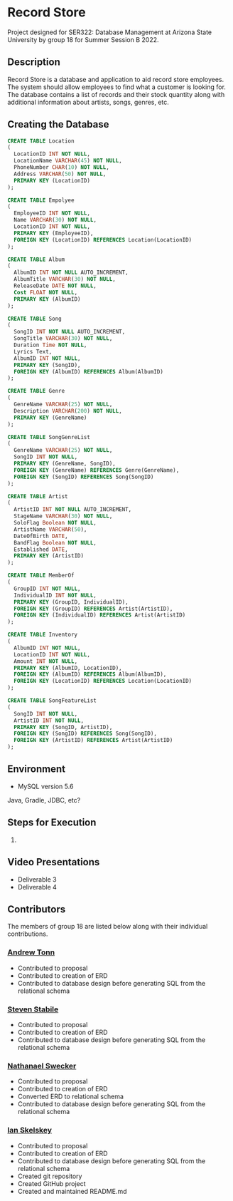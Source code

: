 # Record Store

Project designed for SER322: Database Management at Arizona State University by group 18 for Summer Session B 2022.

## Description

Record Store is a database and application to aid record store employees. The system should allow 
employees to find what a customer is looking for. The database contains a list of records and their stock quantity
along with additional information about artists, songs, genres, etc.

## Creating the Database
```sql
CREATE TABLE Location
(
  LocationID INT NOT NULL,
  LocationName VARCHAR(45) NOT NULL,
  PhoneNumber CHAR(10) NOT NULL,
  Address VARCHAR(50) NOT NULL,
  PRIMARY KEY (LocationID)
);

CREATE TABLE Empolyee
(
  EmployeeID INT NOT NULL,
  Name VARCHAR(30) NOT NULL,
  LocationID INT NOT NULL,
  PRIMARY KEY (EmployeeID),
  FOREIGN KEY (LocationID) REFERENCES Location(LocationID)
);

CREATE TABLE Album
(
  AlbumID INT NOT NULL AUTO_INCREMENT,
  AlbumTitle VARCHAR(30) NOT NULL,
  ReleaseDate DATE NOT NULL,
  Cost FLOAT NOT NULL,
  PRIMARY KEY (AlbumID)
);

CREATE TABLE Song
(
  SongID INT NOT NULL AUTO_INCREMENT,
  SongTitle VARCHAR(30) NOT NULL,
  Duration Time NOT NULL,
  Lyrics Text,
  AlbumID INT NOT NULL,
  PRIMARY KEY (SongID),
  FOREIGN KEY (AlbumID) REFERENCES Album(AlbumID)
);

CREATE TABLE Genre
(
  GenreName VARCHAR(25) NOT NULL,
  Description VARCHAR(200) NOT NULL,
  PRIMARY KEY (GenreName)
);

CREATE TABLE SongGenreList
(
  GenreName VARCHAR(25) NOT NULL,
  SongID INT NOT NULL,
  PRIMARY KEY (GenreName, SongID),
  FOREIGN KEY (GenreName) REFERENCES Genre(GenreName),
  FOREIGN KEY (SongID) REFERENCES Song(SongID)
);

CREATE TABLE Artist
(
  ArtistID INT NOT NULL AUTO_INCREMENT,
  StageName VARCHAR(30) NOT NULL,
  SoloFlag Boolean NOT NULL,
  ArtistName VARCHAR(50),
  DateOfBirth DATE,
  BandFlag Boolean NOT NULL,
  Established DATE,
  PRIMARY KEY (ArtistID)
);

CREATE TABLE MemberOf
(
  GroupID INT NOT NULL,
  IndividualID INT NOT NULL,
  PRIMARY KEY (GroupID, IndividualID),
  FOREIGN KEY (GroupID) REFERENCES Artist(ArtistID),
  FOREIGN KEY (IndividualID) REFERENCES Artist(ArtistID)
);

CREATE TABLE Inventory
(
  AlbumID INT NOT NULL,
  LocationID INT NOT NULL,
  Amount INT NOT NULL,
  PRIMARY KEY (AlbumID, LocationID),
  FOREIGN KEY (AlbumID) REFERENCES Album(AlbumID),
  FOREIGN KEY (LocationID) REFERENCES Location(LocationID)
);

CREATE TABLE SongFeatureList
(
  SongID INT NOT NULL,
  ArtistID INT NOT NULL,
  PRIMARY KEY (SongID, ArtistID),
  FOREIGN KEY (SongID) REFERENCES Song(SongID),
  FOREIGN KEY (ArtistID) REFERENCES Artist(ArtistID)
);
```
## Environment

- MySQL version 5.6

Java, Gradle, JDBC, etc?

## Steps for Execution

1. 

## Video Presentations

- Deliverable 3
- Deliverable 4

## Contributors 

The members of group 18 are listed below along with their individual contributions.

### [Andrew Tonn](https://github.com/attonn7)

- Contributed to proposal
- Contributed to creation of ERD
- Contributed to database design before generating SQL from the relational schema

### [Steven Stabile](https://github.com/sstabile)

- Contributed to proposal
- Contributed to creation of ERD
- Contributed to database design before generating SQL from the relational schema

### [Nathanael Swecker](https://github.com/ndswecker)

- Contributed to proposal
- Contributed to creation of ERD
- Converted ERD to relational schema
- Contributed to database design before generating SQL from the relational schema

### [Ian Skelskey](https://github.com/IanSkelskey)

- Contributed to proposal
- Contributed to creation of ERD
- Contributed to database design before generating SQL from the relational schema
- Created git repository
- Created GitHub project
- Created and maintained README.md